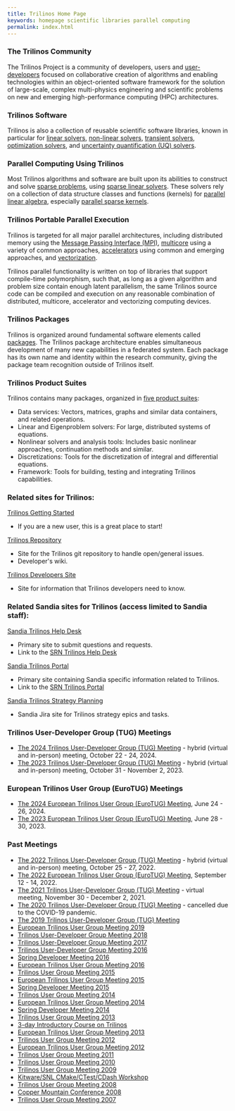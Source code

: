 ```yaml
---
title: Trilinos Home Page
keywords: homepage scientific libraries parallel computing
permalink: index.html
---
```


### The Trilinos Community
The Trilinos Project is a community of developers, users and
<a href="#" data-toggle="tooltip" data-original-title="{{site.data.definitions.user_developer}}">user-developers</a>
focused on collaborative creation of algorithms and enabling technologies within an object-oriented software framework for the solution of large-scale, complex multi-physics engineering and scientific problems on new and emerging high-performance computing (HPC) architectures.

### Trilinos Software
Trilinos is also a collection of reusable scientific software libraries, known in particular for
 <a href="#" data-toggle="tooltip" data-original-title="{{site.data.definitions.linear_solver}}">linear solvers</a>,
  <a href="#" data-toggle="tooltip" data-original-title="{{site.data.definitions.nonlinear_solver}}">non-linear solvers</a>,
 <a href="#" data-toggle="tooltip" data-original-title="{{site.data.definitions.transient_solver}}">transient solvers</a>,
 <a href="#" data-toggle="tooltip" data-original-title="{{site.data.definitions.optimization_solver}}">optimization solvers</a>, and
<a href="#" data-toggle="tooltip" data-original-title="{{site.data.definitions.uq_solver}}">uncertainty quantification (UQ) solvers</a>.

### Parallel Computing Using Trilinos
Most Trilinos algorithms and software are built upon its abilities to construct and solve
<a href="#" data-toggle="tooltip" data-original-title="{{site.data.definitions.sparse_problem}}">sparse problems</a>, using
<a href="#" data-toggle="tooltip" data-original-title="{{site.data.definitions.sparse_linear_solver}}">sparse linear solvers</a>. These solvers rely on a collection of data structure classes and functions (kernels) for
<a href="#" data-toggle="tooltip" data-original-title="{{site.data.definitions.parallel_linear_algebra_kernels}}">parallel linear algebra</a>, especially
<a href="#" data-toggle="tooltip" data-original-title="{{site.data.definitions.parallel_sparse_kernels}}">parallel sparse kernels</a>.

### Trilinos Portable Parallel Execution
Trilinos is targeted for all major parallel architectures, including distributed memory using the
<a href="#" data-toggle="tooltip" data-original-title="{{site.data.definitions.mpi}}">Message Passing Interface (MPI)</a>,
<a href="#" data-toggle="tooltip" data-original-title="{{site.data.definitions.multicore}}">multicore</a> using a variety of common approaches,
<a href="#" data-toggle="tooltip" data-original-title="{{site.data.definitions.accelerator}}">accelerators</a> using common and emerging approaches, and
<a href="#" data-toggle="tooltip" data-original-title="{{site.data.definitions.vectorization}}">vectorization</a>.

 Trilinos parallel functionality is written on top of libraries that support compile-time polymorphism, such that, as long as a given algorithm and problem size contain enough latent parallelism, the same Trilinos source code can be compiled and execution on any reasonable combination of distributed, multicore, accelerator and vectorizing computing devices.


### Trilinos Packages
Trilinos is organized around fundamental software elements called <a href="#" data-toggle="tooltip" data-original-title="{{site.data.definitions.trilinos_package}}">packages</a>.  The Trilinos package architecture enables simultaneous development of many new capabilities in a federated system.  Each package has its own name and identity within the research community, giving the package team recognition outside of Trilinos itself.

### Trilinos Product Suites
Trilinos contains many packages, organized in [five product suites](product.html):
- Data services: Vectors, matrices, graphs and similar data containers, and related operations.
- Linear and Eigenproblem solvers: For large, distributed systems of equations.
- Nonlinear solvers and analysis tools: Includes basic nonlinear approaches, continuation methods and similar.
- Discretizations: Tools for the discretization of integral and differential equations.
- Framework: Tools for building, testing and integrating Trilinos capabilities.

### Related sites for Trilinos:

[Trilinos Getting Started](https://trilinos.github.io/getting_started.html)
- If you are a new user, this is a great place to start!

[Trilinos Repository](https://github.com/trilinos/Trilinos)
- Site for the Trilinos git repository to handle open/general issues.
- Developer's wiki.

[Trilinos Developers Site](https://github.com/trilinos/Trilinos/wiki)
- Site for information that Trilinos developers need to know.

### Related Sandia sites for Trilinos (access limited to Sandia staff):
[Sandia Trilinos Help Desk](https://trilinos-help.sandia.gov)
- Primary site to submit questions and requests.
- Link to the [SRN Trilinos Help Desk](https://sems-atlassian-srn.sandia.gov/servicedesk/customer/portal/10)

[Sandia Trilinos Portal](https://sems-atlassian-son.sandia.gov/confluence/display/trilinos/Trilinos+Portal)
- Primary site containing Sandia specific information related to Trilinos.
- Link to the [SRN Trilinos Portal](https://wiki.sandia.gov/display/TRIL/Trilinos+Portal)

[Sandia Trilinos Strategy Planning](https://sems-atlassian-son.sandia.gov/jira/projects/TRILINOS/summary)
- Sandia Jira site for Trilinos strategy epics and tasks.

### Trilinos User-Developer Group (TUG) Meetings
- [The 2024 Trilinos User-Developer Group (TUG) Meeting](https://trilinos.github.io/trilinos_user-developer_group_meeting_2024.html) - hybrid (virtual and in-person) meeting, October 22 - 24, 2024.
- [The 2023 Trilinos User-Developer Group (TUG) Meeting](https://trilinos.github.io/trilinos_user-developer_group_meeting_2023.html) - hybrid (virtual and in-person) meeting, October 31 - November 2, 2023.

### European Trilinos User Group (EuroTUG) Meetings
- [The 2024 European Trilinos User Group (EuroTUG) Meeting](european_trilinos_kokkos_user_group_meeting_2024.html), June 24 - 26, 2024.
- [The 2023 European Trilinos User Group (EuroTUG) Meeting](european_trilinos_user_group_meeting_2023.html), June 28 - 30, 2023.

### Past Meetings
- [The 2022 Trilinos User-Developer Group (TUG) Meeting](https://trilinos.github.io/trilinos_user-developer_group_meeting_2022.html) - hybrid (virtual and in-person) meeting, October 25 - 27, 2022.
- [The 2022 European Trilinos User Group (EuroTUG) Meeting](european_trilinos_user_group_meeting_2022.html), September 12 - 14, 2022.
- [The 2021 Trilinos User-Developer Group (TUG) Meeting](https://trilinos.github.io/trilinos_user-developer_group_meeting_2021.html) - virtual meeting, November 30 - December 2, 2021.
- [The 2020 Trilinos User-Developer Group (TUG) Meeting](https://trilinos.github.io/trilinos_user-developer_group_meeting_2020.html) - cancelled due to the COVID-19 pandemic.
- [The 2019 Trilinos User-Developer Group (TUG) Meeting](https://trilinos.github.io/trilinos_user-developer_group_meeting_2019.html)
- [European Trilinos User Group Meeting 2019](https://trilinos.github.io/european_trilinos_user_group_meeting_2019.html)
- [Trilinos User-Developer Group Meeting 2018](https://trilinos.github.io/trilinos_user-developer_group_meeting_2018.html)
- [Trilinos User-Developer Group Meeting 2017](https://trilinos.github.io/trilinos_user-developer_group_meeting_2017.html)
- [Trilinos User-Developer Group Meeting 2016](https://trilinos.github.io/trilinos_user-developer_group_meeting_2016.html)
- [Spring Developer Meeting 2016](https://trilinos.github.io/spring_developer_meeting_2016.html)
- [European Trilinos User Group Meeting 2016](https://trilinos.github.io/european_trilinos_user_group_meeting_2016.html)
- [Trilinos User Group Meeting 2015](https://trilinos.github.io/trilinos_user_group_meeting_2015.html)
- [European Trilinos User Group Meeting 2015](https://trilinos.github.io/european_trilinos_user_group_meeting_2015.html)
- [Spring Developer Meeting 2015](https://trilinos.github.io/spring_developer_meeting_2015.html)
- [Trilinos User Group Meeting 2014](https://trilinos.github.io/trilinos_user_group_meeting_2014.html)
- [European Trilinos User Group Meeting 2014](https://trilinos.github.io/european_trilinos_user_group_meeting_2014.html)
- [Spring Developer Meeting 2014](https://trilinos.github.io/spring_developer_meeting_2014.html)
- [Trilinos User Group Meeting 2013](https://trilinos.github.io/trilinos_user_group_meeting_2013.html)
- [3-day Introductory Course on Trilinos](https://trilinos.github.io/3-day_introductory_course_on_trilinos.html)
- [European Trilinos User Group Meeting 2013](https://trilinos.github.io/european_trilinos_user_group_meeting_2013.html)
- [Trilinos User Group Meeting 2012](https://trilinos.github.io/trilinos_user_group_meeting_2012.html)
- [European Trilinos User Group Meeting 2012](https://trilinos.github.io/european_trilinos_user_group_meeting_2012.html)
- [Trilinos User Group Meeting 2011](https://trilinos.github.io/trilinos_user_group_meeting_2011.html)
- [Trilinos User Group Meeting 2010](https://trilinos.github.io/trilinos_user_group_meeting_2010.html)
- [Trilinos User Group Meeting 2009](https://trilinos.github.io/trilinos_user_group_meeting_2009.html)
- [Kitware/SNL CMake/CTest/CDash Workshop](https://trilinos.github.io/kitwaresnl-cmakectestcdash-workshop.html)
- [Trilinos User Group Meeting 2008](https://trilinos.github.io/trilinos_user_group_meeting_2008.html)
- [Copper Mountain Conference 2008](https://trilinos.github.io/copper_mountain_conference_2008.html)
- [Trilinos User Group Meeting 2007](https://trilinos.github.io/trilinos_user_group_meeting_2007.html)
